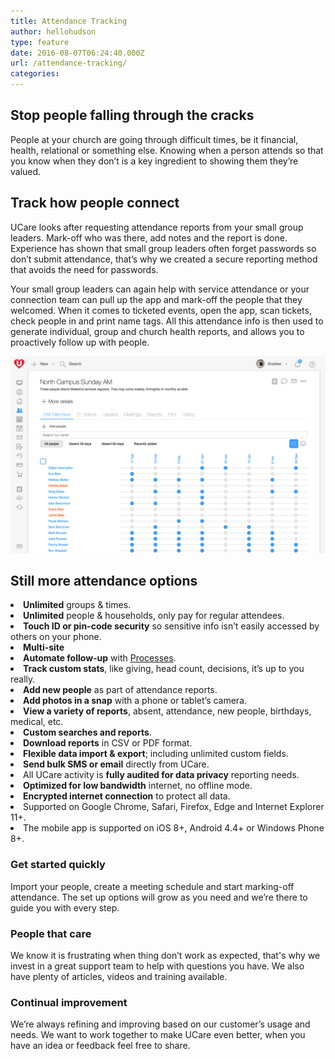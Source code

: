 ```yaml
---
title: Attendance Tracking
author: hellohudson
type: feature
date: 2016-08-07T06:24:40.000Z
url: /attendance-tracking/
categories: 
---
```


## Stop people falling through the cracks

People at your church are going through difficult times, be it financial, health, relational or something else. Knowing when a person attends so that you know when they don’t is a key ingredient to showing them they’re valued.

## Track how people connect

UCare looks after requesting attendance reports from your small group leaders. Mark-off who was there, add notes and the report is done. Experience has shown that small group leaders often forget passwords so don’t submit attendance, that’s why we created a secure reporting method that avoids the need for passwords.

Your small group leaders can again help with service attendance or your connection team can pull up the app and mark-off the people that they welcomed. When it comes to ticketed events, open the app, scan tickets, check people in and print name tags. All this attendance info is then used to generate individual, group and church health reports, and allows you to proactively follow up with people.

![](attendance2.png)

## Still more attendance options

<style>ul.checklist{padding:0} ul.checklist li{padding:2px 0 6px 36px;background:url(/wp-content/uploads/2016/10/check2.svg) no-repeat 0 0;list-style:none}</style><li><strong>Unlimited</strong> groups &amp; times.</li><li><strong>Unlimited</strong> people &amp; households, only pay for regular&nbsp;attendees.</li><li><strong>Touch ID or pin-code security</strong> so sensitive info isn’t easily accessed by others on your phone.</li><li><strong>Multi-site</strong></li><li><strong>Automate follow-up</strong> with <a href="/features/processes-automation/">Processes</a>.</li><li><strong>Track custom stats</strong>, like giving, head count, decisions, it’s up to you really.</li><li><strong>Add new people</strong> as part of attendance reports.</li><li><strong>Add photos in a snap</strong> with a phone or tablet’s camera.</li><li><strong>View a variety of reports</strong>, absent, attendance, new people, birthdays, medical, etc.</li><li><strong>Custom searches and reports</strong>.</li><li><strong>Download reports</strong> in CSV or PDF format.</li><li><strong>Flexible data import &amp; export</strong>; including unlimited custom fields.</li><li><strong>Send bulk SMS or email</strong> directly from UCare.</li><li>All UCare activity is <strong>fully audited for data privacy</strong> reporting needs.</li><li><strong>Optimized for low bandwidth</strong> internet, no offline mode.</li><li><strong>Encrypted internet connection</strong> to protect all data.</li><li>Supported on Google Chrome, Safari, Firefox, Edge and Internet Explorer 11+.</li><li>The mobile app is supported on iOS 8+, Android 4.4+ or Windows Phone 8+.</li>

### Get started quickly

Import your people, create a meeting schedule and start marking-off attendance. The set up options will grow as you need and we’re there to guide you with every step.

### People that care

We know it is frustrating when thing don’t work as expected, that's why we invest in a great support team to help with questions you have. We also have plenty of articles, videos and training available.

### Continual improvement

We’re always refining and improving based on our customer’s usage and needs. We want to work together to make UCare even better, when you have an idea or feedback feel free to share.